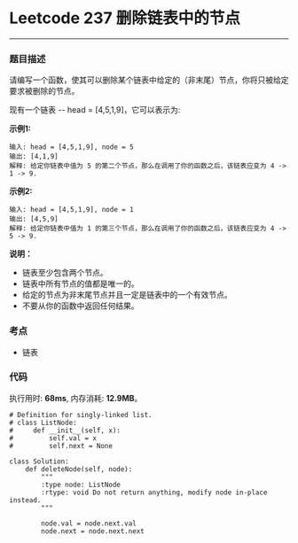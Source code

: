 # Leetcode 237 删除链表中的节点
***
### 题目描述
请编写一个函数，使其可以删除某个链表中给定的（非末尾）节点，你将只被给定要求被删除的节点。

现有一个链表 -- head = [4,5,1,9]，它可以表示为:


**示例1:**  

	输入: head = [4,5,1,9], node = 5
	输出: [4,1,9]
	解释: 给定你链表中值为 5 的第二个节点，那么在调用了你的函数之后，该链表应变为 4 -> 1 -> 9.

**示例2:**  

	输入: head = [4,5,1,9], node = 1
	输出: [4,5,9]
	解释: 给定你链表中值为 1 的第三个节点，那么在调用了你的函数之后，该链表应变为 4 -> 5 -> 9.
	
	
**说明：**

* 链表至少包含两个节点。
* 链表中所有节点的值都是唯一的。
* 给定的节点为非末尾节点并且一定是链表中的一个有效节点。
* 不要从你的函数中返回任何结果。

### 考点

* 链表


### 代码
执行用时: **68ms**, 内存消耗: **12.9MB**。


```
# Definition for singly-linked list.
# class ListNode:
#     def __init__(self, x):
#         self.val = x
#         self.next = None

class Solution:
    def deleteNode(self, node):
        """
        :type node: ListNode
        :rtype: void Do not return anything, modify node in-place instead.
        """
        
        node.val = node.next.val
        node.next = node.next.next
```

